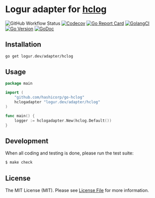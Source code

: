 # Logur adapter for [hclog](https://github.com/hashicorp/go-hclog)

![GitHub Workflow Status](https://img.shields.io/github/workflow/status/logur/adapter-hclog/CI?style=flat-square)
[![Codecov](https://img.shields.io/codecov/c/github/logur/adapter-hclog?style=flat-square)](https://codecov.io/gh/logur/adapter-hclog)
[![Go Report Card](https://goreportcard.com/badge/logur.dev/adapter/hclog?style=flat-square)](https://goreportcard.com/report/logur.dev/adapter/hclog)
[![GolangCI](https://golangci.com/badges/github.com/logur/adapter-hclog.svg)](https://golangci.com/r/github.com/logur/adapter-hclog)
[![Go Version](https://img.shields.io/badge/go%20version-%3E=1.11-61CFDD.svg?style=flat-square)](https://github.com/logur/adapter-hclog)
[![GoDoc](http://img.shields.io/badge/godoc-reference-5272B4.svg?style=flat-square)](https://godoc.org/logur.dev/adapter/hclog)


## Installation

```bash
go get logur.dev/adapter/hclog
```


## Usage

```go
package main

import (
	"github.com/hashicorp/go-hclog"
	hclogadapter "logur.dev/adapter/hclog"
)

func main() {
	logger := hclogadapter.New(hclog.Default())
}
```


## Development

When all coding and testing is done, please run the test suite:

```bash
$ make check
```


## License

The MIT License (MIT). Please see [License File](LICENSE) for more information.
